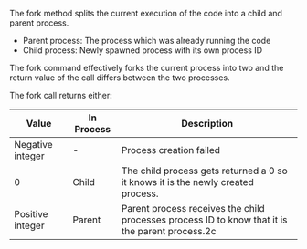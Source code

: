 The fork method splits the current execution of the code into a child and parent process.
- Parent process: The process which was already running the code
- Child process: Newly spawned process with its own process ID

The fork command effectively forks the current process into two and the return value of the call differs between the two processes.

The fork call returns either:

| Value            | In Process | Description                                                                                     |
| ---------------- | ---------- | ----------------------------------------------------------------------------------------------- |
| Negative integer | -          | Process creation failed                                                                         |
| 0                | Child      | The child process gets returned a 0 so it knows it is the newly created process.                |
| Positive integer | Parent     | Parent process receives the child processes process ID to know that it is the parent process.2c |
